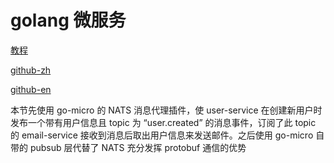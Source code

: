 # golang 微服务

[教程](https://segmentfault.com/u/wuyin/articles)

[github-zh](https://github.com/wuYin/shippy)

[github-en](https://github.com/EwanValentine/shippy)

本节先使用 go-micro 的 NATS 消息代理插件，使 user-service 在创建新用户时发布一个带有用户信息且 topic 为 “user.created” 的消息事件，订阅了此 topic 的 email-service 接收到消息后取出用户信息来发送邮件。之后使用 go-micro 自带的 pubsub 层代替了 NATS 充分发挥 protobuf 通信的优势